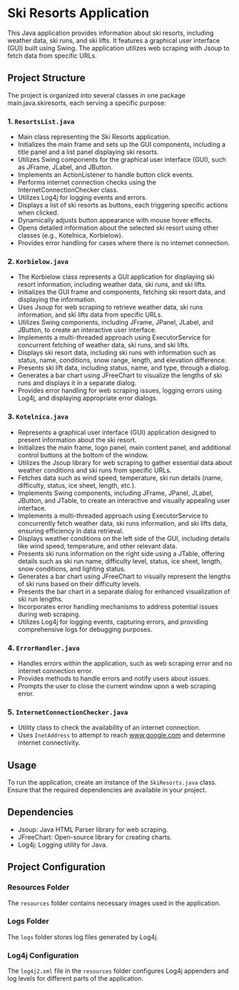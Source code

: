 # Ski Resorts Application

This Java application provides information about ski resorts, including weather data, ski runs, and ski lifts. It features a graphical user interface (GUI) built using Swing. The application utilizes web scraping with Jsoup to fetch data from specific URLs.

## Project Structure

The project is organized into several classes in one package main.java.skiresorts, each serving a specific purpose:

### 1. `ResortsList.java`

- Main class representing the Ski Resorts application.
- Initializes the main frame and sets up the GUI components, including a title panel and a list panel displaying ski resorts.
- Utilizes Swing components for the graphical user interface (GUI), such as JFrame, JLabel, and JButton.
- Implements an ActionListener to handle button click events.
- Performs internet connection checks using the InternetConnectionChecker class.
- Utilizes Log4j for logging events and errors.
- Displays a list of ski resorts as buttons, each triggering specific actions when clicked.
- Dynamically adjusts button appearance with mouse hover effects.
- Opens detailed information about the selected ski resort using other classes (e.g., Kotelnica, Korbielow).
- Provides error handling for cases where there is no internet connection.

### 2. `Korbielow.java`

- The Korbielow class represents a GUI application for displaying ski resort information, including weather data, ski runs, and ski lifts.
- Initializes the GUI frame and components, fetching ski resort data, and displaying the information.
- Uses Jsoup for web scraping to retrieve weather data, ski runs information, and ski lifts data from specific URLs.
- Utilizes Swing components, including JFrame, JPanel, JLabel, and JButton, to create an interactive user interface.
- Implements a multi-threaded approach using ExecutorService for concurrent fetching of weather data, ski runs, and ski lifts.
- Displays ski resort data, including ski runs with information such as status, name, conditions, snow range, length, and elevation difference.
- Presents ski lift data, including status, name, and type, through a dialog.
- Generates a bar chart using JFreeChart to visualize the lengths of ski runs and displays it in a separate dialog.
- Provides error handling for web scraping issues, logging errors using Log4j, and displaying appropriate error dialogs.

### 3. `Kotelnica.java`
- Represents a graphical user interface (GUI) application designed to present information about the ski resort.
- Initializes the main frame, logo panel, main content panel, and additional control buttons at the bottom of the window.
- Utilizes the Jsoup library for web scraping to gather essential data about weather conditions and ski runs from specific URLs.
- Fetches data such as wind speed, temperature, ski run details (name, difficulty, status, ice sheet, length, etc.).
- Implements Swing components, including JFrame, JPanel, JLabel, JButton, and JTable, to create an interactive and visually appealing user interface.
- Implements a multi-threaded approach using ExecutorService to concurrently fetch weather data, ski runs information, and ski lifts data, ensuring efficiency in data retrieval.
- Displays weather conditions on the left side of the GUI, including details like wind speed, temperature, and other relevant data.
- Presents ski runs information on the right side using a JTable, offering details such as ski run name, difficulty level, status, ice sheet, length, snow conditions, and lighting status.
- Generates a bar chart using JFreeChart to visually represent the lengths of ski runs based on their difficulty levels.
- Presents the bar chart in a separate dialog for enhanced visualization of ski run lengths.
- Incorporates error handling mechanisms to address potential issues during web scraping.
- Utilizes Log4j for logging events, capturing errors, and providing comprehensive logs for debugging purposes.
### 4. `ErrorHandler.java`

- Handles errors within the application, such as web scraping error and no internet connection error.
- Provides methods to handle errors and notify users about issues.
- Prompts the user to close the current window upon a web scraping error.

### 5. `InternetConnectionChecker.java`

- Utility class to check the availability of an internet connection.
- Uses `InetAddress` to attempt to reach www.google.com and determine internet connectivity.

## Usage

To run the application, create an instance of the `SkiResorts.java` class. Ensure that the required dependencies are available in your project.

## Dependencies

- Jsoup: Java HTML Parser library for web scraping.
- JFreeChart: Open-source library for creating charts.
- Log4j: Logging utility for Java.

## Project Configuration

### Resources Folder

The `resources` folder contains necessary images used in the application.

### Logs Folder

The `logs` folder stores log files generated by Log4j.

### Log4j Configuration

The `log4j2.xml` file in the `resources` folder configures Log4j appenders and log levels for different parts of the application.
